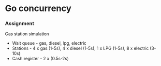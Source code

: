 
# Go concurrency

### Assignment

Gas station simulation

* Wait queue - gas, diesel, lpg, electric
* Stations - 4 x gas (1-5s), 4 x diesel (1-5s), 1 x LPG (1-5s), 8 x electric (3-10s) 
* Cash register - 2 x (0.5s-2s) 


